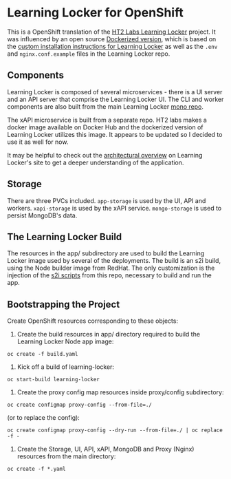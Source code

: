 
# Learning Locker for OpenShift 

This is a OpenShift translation of the [HT2 Labs Learning
Locker](https://www.ht2labs.com/learning-locker/) project. It was
influenced by an open source [Dockerized
version](https://github.com/michzimny/learninglocker2-docker), which is
based on the [custom installation instructions for Learning
Locker](http://docs.learninglocker.net/guides-custom-installation/) as
well as the `.env` and `nginx.conf.example` files in the Learning
Locker repo.

## Components

Learning Locker is composed of several microservices - there is a UI
server and an API server that comprise the Learning Locker UI. The CLI
and worker components are also built from the main Learning Locker [mono
repo](https://github.com/LearningLocker/learninglocker). 

The xAPI microservice is built from a separate repo. HT2 labs makes
a docker image available on Docker Hub and the dockerized version of
Learning Locker utilizes this image. It appears to be updated so I
decided to use it as well for now.

It may be helpful to check out the [architectural
overview](http://docs.learninglocker.net/overview-architecture/) on
Learning Locker's site to get a deeper understanding of the application.

## Storage

There are three PVCs included. `app-storage` is used by the UI, API and
workers. `xapi-storage` is used by the xAPI service. `mongo-storage`
is used to persist MongoDB's data.

## The Learning Locker Build

The resources in the app/ subdirectory are used to build the Learning
Locker image used by several of the deployments. The build is an s2i
build, using the Node builder image from RedHat. The only
customization is the injection of the [s2i scripts](app/s2i) from this
repo, necessary to build and run the app.

## Bootstrapping the Project

Create OpenShift resources corresponding to these objects:

1) Create the build resources in app/ directory required to build the
Learning Locker Node app image:

`oc create -f build.yaml`
    
    
1) Kick off a build of learning-locker:

`oc start-build learning-locker`
    
    
1) Create the proxy config map resources inside proxy/config
subdirectory:

`oc create configmap proxy-config --from-file=./`
    

(or to replace the config):

`oc create configmap proxy-config --dry-run --from-file=./ | oc replace -f -`
    
1) Create the Storage, UI, API, xAPI, MongoDB and Proxy (Nginx)
resources from the main directory:

`oc create -f *.yaml`
    
